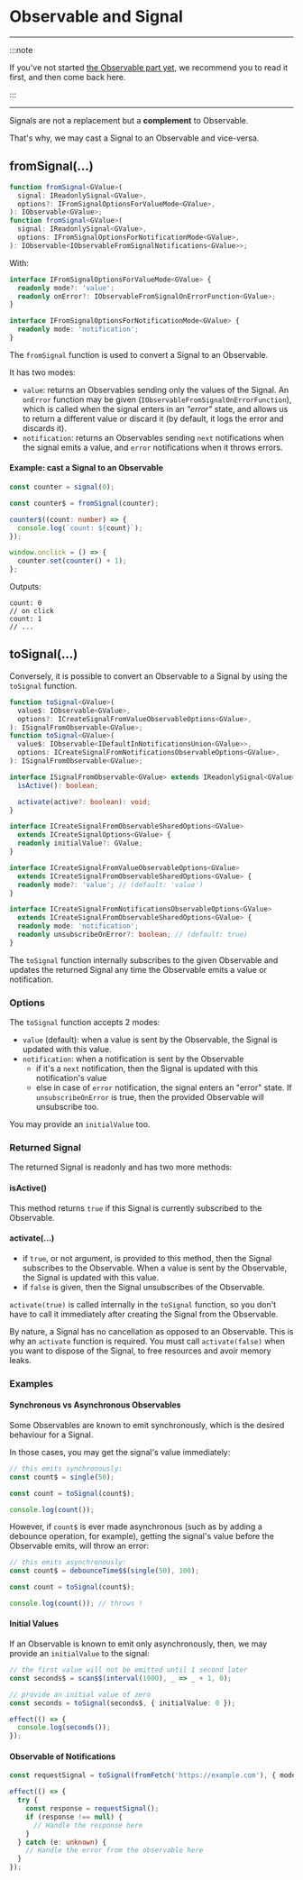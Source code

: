 # Observable and Signal

---

:::note

If you've not started [the Observable part yet](/docs/documentation/observables/introduction/), we recommend you to read it first, and then come back here.

:::

---

Signals are not a replacement but a **complement** to Observable.

That's why, we may cast a Signal to an Observable and vice-versa.

## fromSignal(...)

```ts
function fromSignal<GValue>(
  signal: IReadonlySignal<GValue>,
  options?: IFromSignalOptionsForValueMode<GValue>,
): IObservable<GValue>;
function fromSignal<GValue>(
  signal: IReadonlySignal<GValue>,
  options: IFromSignalOptionsForNotificationMode<GValue>,
): IObservable<IObservableFromSignalNotifications<GValue>>;
```

With:

```ts
interface IFromSignalOptionsForValueMode<GValue> {
  readonly mode?: 'value';
  readonly onError?: IObservableFromSignalOnErrorFunction<GValue>;
}

interface IFromSignalOptionsForNotificationMode<GValue> {
  readonly mode: 'notification';
}
```

The `fromSignal` function is used to convert a Signal to an Observable.

It has two modes:

- `value`: returns an Observables sending only the values of the Signal.
  An `onError` function may be given (`IObservableFromSignalOnErrorFunction`), which is called when the signal enters in an *"error"* state,
  and allows us to return a different value or discard it (by default, it logs the error and discards it).
- `notification`: returns an Observables sending `next` notifications when the signal emits a value, and `error` notifications when it throws errors.


#### Example: cast a Signal to an Observable


```ts
const counter = signal(0);

const counter$ = fromSignal(counter);

counter$((count: number) => {
  console.log(`count: ${count}`);
});

window.onclick = () => {
  counter.set(counter() + 1);
};
```

Outputs:

```text
count: 0
// on click
count: 1
// ...
```

## toSignal(...)

Conversely, it is possible to convert an Observable to a Signal by using the `toSignal` function.

```ts
function toSignal<GValue>(
  value$: IObservable<GValue>,
  options?: ICreateSignalFromValueObservableOptions<GValue>,
): ISignalFromObservable<GValue>;
function toSignal<GValue>(
  value$: IObservable<IDefaultInNotificationsUnion<GValue>>,
  options: ICreateSignalFromNotificationsObservableOptions<GValue>,
): ISignalFromObservable<GValue>;
```

```ts
interface ISignalFromObservable<GValue> extends IReadonlySignal<GValue> {
  isActive(): boolean;

  activate(active?: boolean): void;
}

interface ICreateSignalFromObservableSharedOptions<GValue>
  extends ICreateSignalOptions<GValue> {
  readonly initialValue?: GValue;
}

interface ICreateSignalFromValueObservableOptions<GValue>
  extends ICreateSignalFromObservableSharedOptions<GValue> {
  readonly mode?: 'value'; // (default: 'value')
}

interface ICreateSignalFromNotificationsObservableOptions<GValue>
  extends ICreateSignalFromObservableSharedOptions<GValue> {
  readonly mode: 'notification';
  readonly unsubscribeOnError?: boolean; // (default: true)
}
```

The `toSignal` function internally subscribes to the given Observable and updates the returned Signal any time the Observable emits a value or notification.

### Options

The `toSignal` function accepts 2 modes:

- `value` (default): when a value is sent by the Observable, the Signal is updated with this value.
- `notification`: when a notification is sent by the Observable
  - if it's a `next` notification, then the Signal is updated with this notification's value
  - else in case of `error` notification, the signal enters an "error" state.
    If `unsubscribeOnError` is true, then the provided Observable will unsubscribe too.

You may provide an `initialValue` too.

### Returned Signal

The returned Signal is readonly and has two more methods:

#### isActive()

This method returns `true` if this Signal is currently subscribed to the Observable.

#### activate(...)

- if `true`, or not argument, is provided to this method, then the Signal subscribes to the Observable.
When a value is sent by the Observable, the Signal is updated with this value.
- if `false` is given, then the Signal unsubscribes of the Observable.

`activate(true)` is called internally in the `toSignal` function, so you don't have to call it immediately after creating the Signal from the Observable.

By nature, a Signal has no cancellation as opposed to an Observable. This is why an `activate` function is required.
You must call `activate(false)` when you want to dispose of the Signal, to free resources and avoir memory leaks.

### Examples

#### Synchronous vs Asynchronous Observables

Some Observables are known to emit synchronously, which is the desired behaviour for a Signal.

In those cases, you may get the signal's value immediately:

```ts
// this emits synchronously:
const count$ = single(50);

const count = toSignal(count$);

console.log(count());
```

However, if `count$` is ever made asynchronous (such as by adding a debounce operation, for example),
getting the signal's value before the Observable emits, will throw an error:

```ts
// this emits asynchronously:
const count$ = debounceTime$$(single(50), 100);

const count = toSignal(count$);

console.log(count()); // throws !
```

#### Initial Values

If an Observable is known to emit only asynchronously, then, we may provide an `initialValue` to the signal:

```ts
// the first value will not be emitted until 1 second later
const seconds$ = scan$$(interval(1000), _ => _ + 1, 0);

// provide an initial value of zero
const seconds = toSignal(seconds$, { initialValue: 0 });

effect(() => {
  console.log(seconds());
});
```

#### Observable of Notifications

```ts
const requestSignal = toSignal(fromFetch('https://example.com'), { mode: 'notification', initialValue: null });

effect(() => {
  try {
    const response = requestSignal();
    if (response !== null) {
      // Handle the response here
    }
  } catch (e: unknown) {
    // Handle the error from the observable here
  }
});
```

